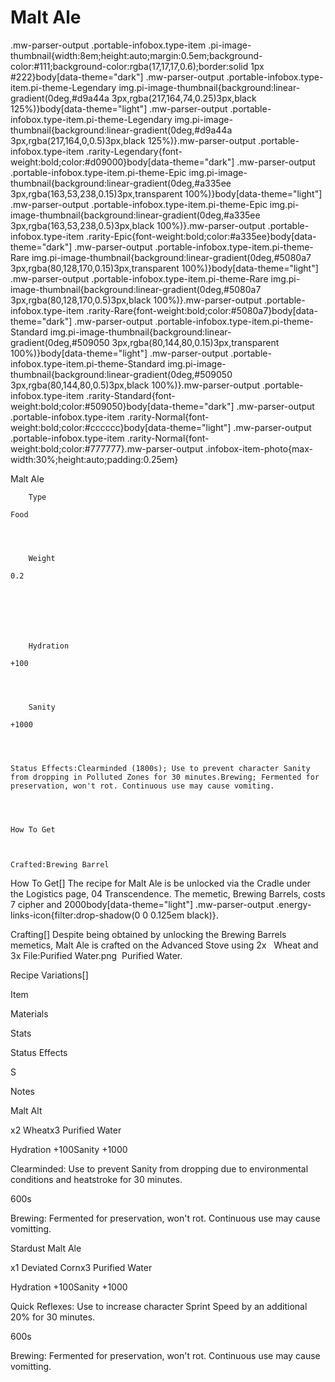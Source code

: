 # Malt Ale

.mw-parser-output .portable-infobox.type-item .pi-image-thumbnail{width:8em;height:auto;margin:0.5em;background-color:#111;background-color:rgba(17,17,17,0.6);border:solid 1px #222}body[data-theme="dark"] .mw-parser-output .portable-infobox.type-item.pi-theme-Legendary img.pi-image-thumbnail{background:linear-gradient(0deg,#d9a44a 3px,rgba(217,164,74,0.25)3px,black 125%)}body[data-theme="light"] .mw-parser-output .portable-infobox.type-item.pi-theme-Legendary img.pi-image-thumbnail{background:linear-gradient(0deg,#d9a44a 3px,rgba(217,164,0,0.5)3px,black 125%)}.mw-parser-output .portable-infobox.type-item .rarity-Legendary{font-weight:bold;color:#d09000}body[data-theme="dark"] .mw-parser-output .portable-infobox.type-item.pi-theme-Epic img.pi-image-thumbnail{background:linear-gradient(0deg,#a335ee 3px,rgba(163,53,238,0.15)3px,transparent 100%)}body[data-theme="light"] .mw-parser-output .portable-infobox.type-item.pi-theme-Epic img.pi-image-thumbnail{background:linear-gradient(0deg,#a335ee 3px,rgba(163,53,238,0.5)3px,black 100%)}.mw-parser-output .portable-infobox.type-item .rarity-Epic{font-weight:bold;color:#a335ee}body[data-theme="dark"] .mw-parser-output .portable-infobox.type-item.pi-theme-Rare img.pi-image-thumbnail{background:linear-gradient(0deg,#5080a7 3px,rgba(80,128,170,0.15)3px,transparent 100%)}body[data-theme="light"] .mw-parser-output .portable-infobox.type-item.pi-theme-Rare img.pi-image-thumbnail{background:linear-gradient(0deg,#5080a7 3px,rgba(80,128,170,0.5)3px,black 100%)}.mw-parser-output .portable-infobox.type-item .rarity-Rare{font-weight:bold;color:#5080a7}body[data-theme="dark"] .mw-parser-output .portable-infobox.type-item.pi-theme-Standard img.pi-image-thumbnail{background:linear-gradient(0deg,#509050 3px,rgba(80,144,80,0.15)3px,transparent 100%)}body[data-theme="light"] .mw-parser-output .portable-infobox.type-item.pi-theme-Standard img.pi-image-thumbnail{background:linear-gradient(0deg,#509050 3px,rgba(80,144,80,0.5)3px,black 100%)}.mw-parser-output .portable-infobox.type-item .rarity-Standard{font-weight:bold;color:#509050}body[data-theme="dark"] .mw-parser-output .portable-infobox.type-item .rarity-Normal{font-weight:bold;color:#cccccc}body[data-theme="light"] .mw-parser-output .portable-infobox.type-item .rarity-Normal{font-weight:bold;color:#777777}.mw-parser-output .infobox-item-photo{max-width:30%;height:auto;padding:0.25em}

Malt Ale


	
		
		
	
	


	

	
		Type
	
	Food



	
		Weight
	
	0.2




	

	
		Hydration
	
	+100



	
		Sanity
	
	+1000



	
	Status Effects:Clearminded (1800s); Use to prevent character Sanity from dropping in Polluted Zones for 30 minutes.Brewing; Fermented for preservation, won't rot. Continuous use may cause vomiting.




	How To Get


	
	Crafted:Brewing Barrel






How To Get[]
The recipe for Malt Ale is be unlocked via the Cradle under the Logistics page, 04 Transcendence. The memetic, Brewing Barrels, costs 7 cipher and  2000body[data-theme="light"] .mw-parser-output .energy-links-icon{filter:drop-shadow(0 0 0.125em black)}.

Crafting[]
Despite being obtained by unlocking the Brewing Barrels memetics, Malt Ale is crafted on the Advanced Stove using 2x&#160;&#160;&#160;Wheat and 3x&#160;File:Purified Water.png&#160;&#160;Purified Water.

Recipe Variations[]


Item

Materials

Stats

Status Effects

S

Notes


Malt Alt

x2 Wheatx3 Purified Water

Hydration +100Sanity +1000

Clearminded: Use to prevent Sanity from dropping due to environmental conditions and heatstroke for 30 minutes.

600s

Brewing: Fermented for preservation, won't rot. Continuous use may cause vomitting.


Stardust Malt Ale

x1 Deviated Cornx3 Purified Water

Hydration +100Sanity +1000

Quick Reflexes: Use to increase character Sprint Speed by an additional 20% for 30 minutes.

600s

Brewing: Fermented for preservation, won't rot. Continuous use may cause vomitting.
